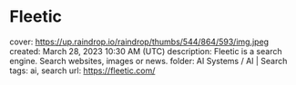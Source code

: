 # Fleetic

cover: https://up.raindrop.io/raindrop/thumbs/544/864/593/img.jpeg
created: March 28, 2023 10:30 AM (UTC)
description: Fleetic is a search engine. Search websites, images or news.
folder: AI Systems / AI | Search
tags: ai, search
url: https://fleetic.com/